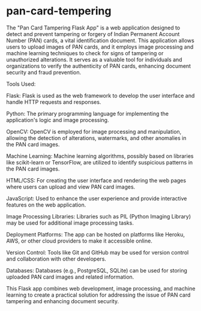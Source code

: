# pan-card-tempering
The "Pan Card Tampering Flask App" is a web application designed to detect and prevent tampering or forgery of Indian Permanent Account Number (PAN) cards, a vital identification document. This application allows users to upload images of PAN cards, and it employs image processing and machine learning techniques to check for signs of tampering or unauthorized alterations. It serves as a valuable tool for individuals and organizations to verify the authenticity of PAN cards, enhancing document security and fraud prevention.

Tools Used:

Flask: Flask is used as the web framework to develop the user interface and handle HTTP requests and responses.

Python: The primary programming language for implementing the application's logic and image processing.

OpenCV: OpenCV is employed for image processing and manipulation, allowing the detection of alterations, watermarks, and other anomalies in the PAN card images.

Machine Learning: Machine learning algorithms, possibly based on libraries like scikit-learn or TensorFlow, are utilized to identify suspicious patterns in the PAN card images.

HTML/CSS: For creating the user interface and rendering the web pages where users can upload and view PAN card images.

JavaScript: Used to enhance the user experience and provide interactive features on the web application.

Image Processing Libraries: Libraries such as PIL (Python Imaging Library) may be used for additional image processing tasks.

Deployment Platforms: The app can be hosted on platforms like Heroku, AWS, or other cloud providers to make it accessible online.

Version Control: Tools like Git and GitHub may be used for version control and collaboration with other developers.

Databases: Databases (e.g., PostgreSQL, SQLite) can be used for storing uploaded PAN card images and related information.

This Flask app combines web development, image processing, and machine learning to create a practical solution for addressing the issue of PAN card tampering and enhancing document security.
